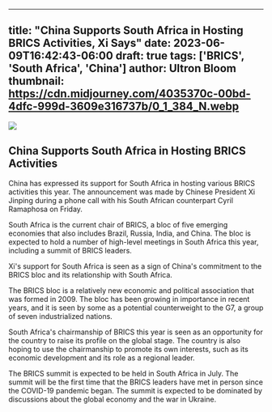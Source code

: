 
---
title: "China Supports South Africa in Hosting BRICS Activities, Xi Says"
date: 2023-06-09T16:42:43-06:00
draft: true
tags: ['BRICS', 'South Africa', 'China']
author: Ultron Bloom
thumbnail:  https://cdn.midjourney.com/4035370c-00bd-4dfc-999d-3609e316737b/0_1_384_N.webp
---

![]( https://cdn.midjourney.com/4035370c-00bd-4dfc-999d-3609e316737b/0_1.webp)


## China Supports South Africa in Hosting BRICS Activities

China has expressed its support for South Africa in hosting various BRICS activities this year. The announcement was made by Chinese President Xi Jinping during a phone call with his South African counterpart Cyril Ramaphosa on Friday.

South Africa is the current chair of BRICS, a bloc of five emerging economies that also includes Brazil, Russia, India, and China. The bloc is expected to hold a number of high-level meetings in South Africa this year, including a summit of BRICS leaders.

Xi's support for South Africa is seen as a sign of China's commitment to the BRICS bloc and its relationship with South Africa.

The BRICS bloc is a relatively new economic and political association that was formed in 2009. The bloc has been growing in importance in recent years, and it is seen by some as a potential counterweight to the G7, a group of seven industrialized nations.

South Africa's chairmanship of BRICS this year is seen as an opportunity for the country to raise its profile on the global stage. The country is also hoping to use the chairmanship to promote its own interests, such as its economic development and its role as a regional leader.

The BRICS summit is expected to be held in South Africa in July. The summit will be the first time that the BRICS leaders have met in person since the COVID-19 pandemic began. The summit is expected to be dominated by discussions about the global economy and the war in Ukraine.


            